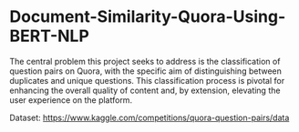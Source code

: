 # Document-Similarity-Quora-Using-BERT-NLP
The central problem this project seeks to address is the classification of question  pairs on Quora, with the specific aim of distinguishing between duplicates and  unique questions. This classification process is pivotal for enhancing the overall  quality of content and, by extension, elevating the user experience on the platform.

Dataset: https://www.kaggle.com/competitions/quora-question-pairs/data

